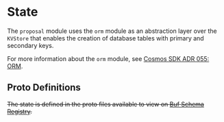 # State

The `proposal` module uses the `orm` module as an abstraction layer over the `KVStore` that enables the creation of database tables with primary and secondary keys.

For more information about the `orm` module, see [Cosmos SDK ADR 055: ORM](https://docs.cosmos.network/main/architecture/adr-055-orm).

## Proto Definitions

~~The state is defined in the proto files available to view on [Buf Schema Registry](https://buf.build/chora/proposal).~~

<!-- listed alphabetically -->

